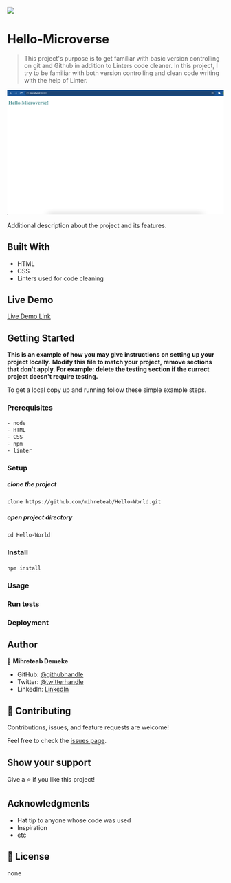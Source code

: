 
![](https://img.shields.io/badge/Microverse-blueviolet)

# Hello-Microverse

> This project's purpose is to get familiar with basic version controlling on git and Github in addition to Linters code cleaner. In this project, I try to be familiar with both version controlling and clean code writing with the help of Linter.

![screenshot](app-screenshot.png)

Additional description about the project and its features.

## Built With

- HTML
- CSS
- Linters used for code cleaning

## Live Demo

[Live Demo Link](https://mihreteab.github.io/Hello-World/)


## Getting Started

**This is an example of how you may give instructions on setting up your project locally.**
**Modify this file to match your project, remove sections that don't apply. For example: delete the testing section if the currect project doesn't require testing.**


To get a local copy up and running follow these simple example steps.

### Prerequisites
    - node
    - HTML
    - CSS
    - npm
    - linter

### Setup
  ##### clone the project
  
  `clone https://github.com/mihreteab/Hello-World.git`
  
  ##### open project directory
  
  `cd Hello-World`
  

### Install

  `npm install`
  

### Usage

### Run tests

### Deployment



## Author

👤 **Mihreteab Demeke**

- GitHub: [@githubhandle](https://github.com/mihreteab)
- Twitter: [@twitterhandle](https://twitter.com/0ef629d0f6ee440)
- LinkedIn: [LinkedIn](https://www.linkedin.com/in/mihreteab-demeke-46a718140/)

## 🤝 Contributing

Contributions, issues, and feature requests are welcome!

Feel free to check the [issues page](../../issues/).

## Show your support

Give a ⭐️ if you like this project!

## Acknowledgments

- Hat tip to anyone whose code was used
- Inspiration
- etc

## 📝 License
none
